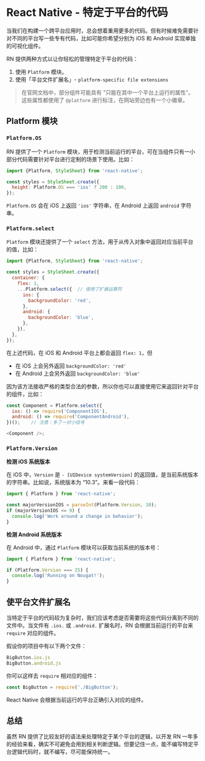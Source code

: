 # React Native - 特定于平台的代码

当我们在构建一个跨平台应用时，总会想着重用更多的代码。但有时候难免需要针对不同的平台写一些专有代码，比如可能你希望分别为 iOS 和 Android 实现单独的可视化组件。

RN 提供两种方式以让你轻松的管理特定于平台的代码：
1. 使用 `Platform` 模块。
2. 使用「平台文件扩展名」- `platform-specific file extensions`

> 在官网文档中，部分组件可能具有 "只能在其中一个平台上运行的属性"。这些属性都使用了 `@platform` 进行标注，在网站旁边也有一个小徽章。

## Platform 模块

### `Platform.OS`

RN 提供了一个 `Platform` 模块，用于检测当前运行的平台，可在当组件只有一小部分代码需要针对平台进行定制的场景下使用。比如：

```js
import {Platform, StyleSheet} from 'react-native';

const styles = StyleSheet.create({
  height: Platform.OS === 'ios' ? 200 : 100,
});
```

`Platform.OS` 会在 iOS 上返回 `'ios'` 字符串，在 Android 上返回 `android` 字符串。

### `Platform.select`

`Platform` 模块还提供了一个 `select` 方法，用于从传入对象中返回对应当前平台的值，比如：

```js
import {Platform, StyleSheet} from 'react-native';

const styles = StyleSheet.create({
  container: {
    flex: 1,
    ...Platform.select({  // 使用了扩展运算符
      ios: {
        backgroundColor: 'red',
      },
      android: {
        backgroundColor: 'blue',
      },
    }),
  },
});
```

在上述代码，在 iOS 和 Android 平台上都会返回 `flex: 1`，但
* 在 iOS 上会另外返回 `backgroundColor: 'red'`
* 在 Android 上会另外返回 `backgroundColor: 'blue'`

因为该方法接收严格的类型合法的参数，所以你也可以直接使用它来返回针对平台的组件，比如：

```js
const Component = Platform.select({
  ios: () => require('ComponentIOS'),
  android: () => require('ComponentAndroid'),
})();    // 注意：多了一对小括号

<Component />;
```

### `Platform.Version`

**检测 iOS 系统版本**

在 iOS 中，`Version` 是 `- [UIDevice systemVersion]` 的返回值，是当前系统版本的字符串。比如说，系统版本为 “10.3”。来看一段代码：

```js
import { Platform } from 'react-native';

const majorVersionIOS = parseInt(Platform.Version, 10);
if (majorVersionIOS <= 9) {
  console.log('Work around a change in behavior');
}
```

**检测 Android 系统版本**

在 Android 中，通过 `Platform` 模块可以获取当前系统的版本号：
```js
import { Platform } from 'react-native';

if (Platform.Version === 25) {
  console.log('Running on Nougat!');
}
```


## 使平台文件扩展名

当特定于平台的代码较为复杂时，我们应该考虑是否需要将这些代码分离到不同的文件中。当文件有 `.ios.` 或 `.android.` 扩展名时，RN 会根据当前运行的平台来 `require` 对应的组件。

假设你的项目中有以下两个文件：

```js
BigButton.ios.js
BigButton.android.js
```

你可以这样去 `require` 相对应的组件：

```js
const BigButton = require('./BigButton');
```

React Native 会根据当前运行的平台正确引入对应的组件。


## 总结

虽然 RN 提供了比较友好的语法来处理特定于某个平台的逻辑，以开发 RN 一年多的经验来看，确实不可避免会用到相关判断逻辑。但要记住一点，能不编写特定平台逻辑代码时，就不编写，尽可能保持统一。
